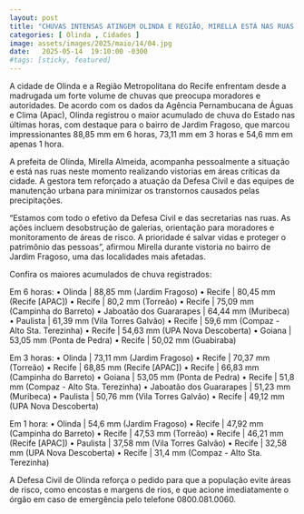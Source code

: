 ```yaml
---
layout: post
title: "CHUVAS INTENSAS ATINGEM OLINDA E REGIÃO, MIRELLA ESTÁ NAS RUAS REALIZANDO VISTORIAS"
categories: [ Olinda , Cidades ]
image: assets/images/2025/maio/14/04.jpg
date:   2025-05-14  19:10:00 -0300
#tags: [sticky, featured]
---
```

A cidade de Olinda e a Região Metropolitana do Recife enfrentam desde a madrugada um forte volume de chuvas que preocupa moradores e autoridades. De acordo com os dados da Agência Pernambucana de Águas e Clima (Apac), Olinda registrou o maior acumulado de chuva do Estado nas últimas horas, com destaque para o bairro de Jardim Fragoso, que marcou impressionantes 88,85 mm em 6 horas, 73,11 mm em 3 horas e 54,6 mm em apenas 1 hora.

A prefeita de Olinda, Mirella Almeida, acompanha pessoalmente a situação e está nas ruas neste momento realizando vistorias em áreas críticas da cidade. A gestora tem reforçado a atuação da Defesa Civil e das equipes de manutenção urbana para minimizar os transtornos causados pelas precipitações.

“Estamos com todo o efetivo da Defesa Civil e das secretarias nas ruas. As ações incluem desobstrução de galerias, orientação para moradores e monitoramento de áreas de risco. A prioridade é salvar vidas e proteger o patrimônio das pessoas”, afirmou Mirella durante vistoria no bairro de Jardim Fragoso, uma das localidades mais afetadas.

Confira os maiores acumulados de chuva registrados:

Em 6 horas:
	•	Olinda | 88,85 mm (Jardim Fragoso)
	•	Recife | 80,45 mm (Recife [APAC])
	•	Recife | 80,2 mm (Torreão)
	•	Recife | 75,09 mm (Campinha do Barreto)
	•	Jaboatão dos Guararapes | 64,44 mm (Muribeca)
	•	Paulista | 61,39 mm (Vila Torres Galvão)
	•	Recife | 59,6 mm (Compaz - Alto Sta. Terezinha)
	•	Recife | 54,63 mm (UPA Nova Descoberta)
	•	Goiana | 53,05 mm (Ponta de Pedra)
	•	Recife | 50,02 mm (Guabiraba)

Em 3 horas:
	•	Olinda | 73,11 mm (Jardim Fragoso)
	•	Recife | 70,37 mm (Torreão)
	•	Recife | 68,85 mm (Recife [APAC])
	•	Recife | 66,83 mm (Campinha do Barreto)
	•	Goiana | 53,05 mm (Ponta de Pedra)
	•	Recife | 51,8 mm (Compaz - Alto Sta. Terezinha)
	•	Jaboatão dos Guararapes | 51,23 mm (Muribeca)
	•	Paulista | 50,76 mm (Vila Torres Galvão)
	•	Recife | 49,12 mm (UPA Nova Descoberta)

Em 1 hora:
	•	Olinda | 54,6 mm (Jardim Fragoso)
	•	Recife | 47,92 mm (Campinha do Barreto)
	•	Recife | 47,53 mm (Torreão)
	•	Recife | 46,21 mm (Recife [APAC])
	•	Paulista | 37,58 mm (Vila Torres Galvão)
	•	Recife | 32,58 mm (UPA Nova Descoberta)
	•	Recife | 31,4 mm (Compaz - Alto Sta. Terezinha)

A Defesa Civil de Olinda reforça o pedido para que a população evite áreas de risco, como encostas e margens de rios, e que acione imediatamente o órgão em caso de emergência pelo telefone 0800.081.0060.